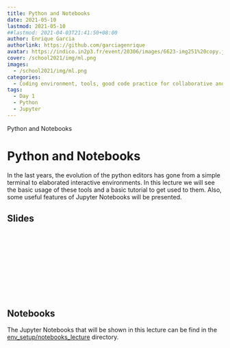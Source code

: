 ```yaml
---
title: Python and Notebooks
date: 2021-05-10
lastmod: 2021-05-10
##lastmod: 2021-04-03T21:41:50+08:00
author: Enrique Garcia 
authorlink: https://github.com/garciagenrique
avatar: https://indico.in2p3.fr/event/20306/images/6623-img251%20copy.jpeg
cover: /school2021/img/ml.png
images:
  - /school2021/img/ml.png
categories:
  - Coding environment, tools, good code practice for collaborative and continuous developments
tags:
  - Day 1
  - Python
  - Jupyter
---
```


Python and Notebooks

<!--more-->
<!---->

<!-- Dear instructor:
* The dates at the top of this markdown (.md) document will help order the classes in the portal.
Please, if you don't need to, do not change the one that is now.
* Take into account that there is a feature in the dates: if you use a date in the future, the class will be not visible in the portal until the date you have assigned.
* You can create dedicated folders if you need to.
* But if you simply need to add some pictures, you can use the folder ../static/img/ mentioned at the top as /school2021/img/
-->

<!---->

# Python and Notebooks

In the last years, the evolution of the python editors has gone from a simple terminal to elaborated interactive environments. 
In this lecture we will see the basic usage of these tools and a basic tutorial to get used to them. 
Also, some useful features of Jupyter Notebooks will be presented.

## Slides

<object data="https://indico.in2p3.fr/event/20306/contributions/94710/attachments/64651/89793/20210607_eschool21_python_JupNotebooks.pdf" type="application/pdf" width="100%" height="550px">
    <embed src="https://indico.in2p3.fr/event/20306/contributions/94710/attachments/64651/89793/20210607_eschool21_python_JupNotebooks.pdf">    
    </embed>
</object>

## Notebooks

The Jupyter Notebooks that will be shown in this lecture can be find in the 
[env_setup/notebooks_lecture](/env_setup/notebooks_lecture) directory.

